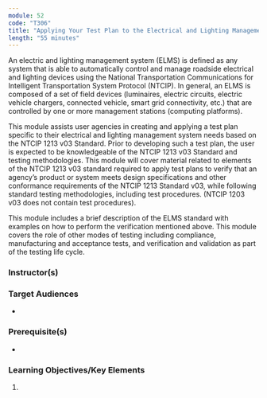 ```yaml
---
module: 52
code: "T306"
title: "Applying Your Test Plan to the Electrical and Lighting Management Systems based on NTCIP 1213 ELMS Standard v03"
length: "55 minutes"
---
```

An electric and lighting management system (ELMS) is defined as any system that is able to automatically control and manage roadside electrical and lighting devices using the National Transportation Communications for Intelligent Transportation System Protocol (NTCIP). In general, an ELMS is composed of a set of field devices (luminaires, electric circuits, electric vehicle chargers, connected vehicle, smart grid connectivity, etc.) that are controlled by one or more management stations (computing platforms).

This module assists user agencies in creating and applying a test plan specific to their electrical and lighting management system needs based on the NTCIP 1213 v03 Standard. Prior to developing such a test plan, the user is expected to be knowledgeable of the NTCIP 1213 v03 Standard and testing methodologies. This module will cover material related to elements of the NTCIP 1213 v03 standard required to apply test plans to verify that an agency’s product or system meets design specifications and other conformance requirements of the NTCIP 1213 Standard v03, while following standard testing methodologies, including test procedures. (NTCIP 1203 v03 does not contain test procedures).

This module includes a brief description of the ELMS standard with examples on how to perform the verification mentioned above. This module covers the role of other modes of testing including compliance, manufacturing and acceptance tests, and verification and validation as part of the testing life cycle.

### Instructor(s)


### Target Audiences
* 

### Prerequisite(s)
* 

### Learning Objectives/Key Elements
1. 